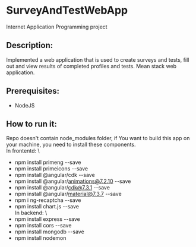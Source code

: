 # SurveyAndTestWebApp
Internet Application Programming project 

## Description:
Implemented a web application that is used to create surveys and tests, fill out and view results of completed profiles and tests.
Mean stack web application.

## Prerequisites:
- NodeJS

## How to run it:
Repo doesn't contain node_modules folder, if You want to build this app on your machine, you need to install these components.\
In frontentd: \
- npm install primeng --save
- npm install primeicons --save
- npm install @angular/cdk --save
- npm install @angular/animations@7.2.10 --save
- npm install @angular/cdk@7.3.1 --save
- npm install @angular/material@7.3.7 --save
- npm i ng-recaptcha --save
- npm install chart.js --save \
In backend: \
- npm install express --save
- npm install cors --save
- npm install mongodb --save
- npm install nodemon
